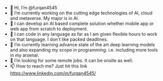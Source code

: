 - 👋 Hi, I’m @furqan4545
- 👀 I’m currently working on the cutting edge technologies of AI, cloud and metaverse. My major is in AI.
- 🌱 I can develop an AI based complete solution whether mobile app or web app from scratch to deployment. 
- 🌱 I can code in any language as far as I am given flexible hours to work on that language. I don't like packed deadlines. 
- 🌱 I’m currently learning advance state of the art deep learning models and also expanding my scope in programming. i.e. including more tools in my arsenal.  
- 💞️ I’m looking for some remote jobs. It can be onsite as well. 
- 📫 How to reach me? Just hit this link https://www.linkedin.com/in/furqan4545/

<!---
furqan4545/furqan4545 is a ✨ special ✨ repository because its `README.md` (this file) appears on your GitHub profile.
You can click the Preview link to take a look at your changes.
--->
